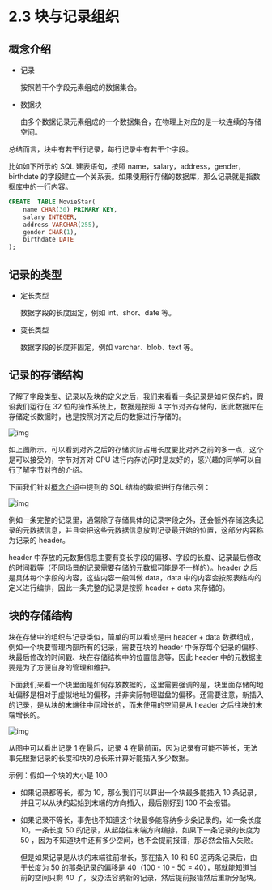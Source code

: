 # 2.3 块与记录组织

## 概念介绍

- 记录
  
  按照若干个字段元素组成的数据集合。

- 数据块

  由多个数据记录元素组成的一个数据集合，在物理上对应的是一块连续的存储空间。

总结而言，块中有若干行记录，每行记录中有若干个字段。

比如如下所示的 SQL 建表语句，按照 name，salary，address，gender，birthdate 的字段建立一个关系表。如果使用行存储的数据库，那么记录就是指数据库中的一行内容。

```sql
CREATE  TABLE MovieStar(
    name CHAR(30) PRIMARY KEY,
    salary INTEGER,
    address VARCHAR(255),
    gender CHAR(1),
    birthdate DATE
);
```

## 记录的类型

- 定长类型

  数据字段的长度固定，例如 int、shor、date 等。

- 变长类型

  数据字段的长度非固定，例如 varchar、blob、text 等。

## 记录的存储结构

了解了字段类型、记录以及块的定义之后，我们来看看一条记录是如何保存的，假设我们运行在 32 位的操作系统上，数据是按照 4 字节对齐存储的，因此数据库在存储定长数据时，也是按照对齐之后的数据进行存储的。

![img](https://obbusiness-private.oss-cn-shanghai.aliyuncs.com/doc/img/kernel-quickstart/V1.0.0/zh-CN/2.database-storage-structure/4.block-record-organization-01.png)

如上图所示，可以看到对齐之后的存储实际占用长度要比对齐之前的多一点，这个是可以接受的，字节对齐对 CPU 进行内存访问时是友好的，感兴趣的同学可以自行了解字节对齐的介绍。

下面我们针对[概念介绍](./4.block-record-organization.md/#概念介绍)中提到的 SQL 结构的数据进行存储示例：

![img](https://obbusiness-private.oss-cn-shanghai.aliyuncs.com/doc/img/kernel-quickstart/V1.0.0/zh-CN/2.database-storage-structure/4.block-record-organization-02.png)

例如一条完整的记录里，通常除了存储具体的记录字段之外，还会额外存储这条记录的元数据信息，并且会把这些元数据信息放到记录最开始的位置，这部分内容称为记录的 header。

header 中存放的元数据信息主要有变长字段的偏移、字段的长度、记录最后修改的时间戳等（不同场景的记录需要存储的元数据可能是不一样的）。header 之后是具体每个字段的内容，这些内容一般叫做 data，data 中的内容会按照表结构的定义进行编排，因此一条完整的记录是按照 header + data 来存储的。

## 块的存储结构

块在存储中的组织与记录类似，简单的可以看成是由 header + data 数据组成，例如一个块要管理内部所有的记录，需要在块的 header 中保存每个记录的偏移、块最后修改的时间戳、块在存储结构中的位置信息等，因此 header 中的元数据主要是为了方便自身的管理和维护。

下面我们来看一个块里面是如何存放数据的，这里需要强调的是，块里面存储的地址偏移是相对于虚拟地址的偏移，并非实际物理磁盘的偏移。还需要注意，新插入的记录，是从块的末端往中间增长的，而未使用的空间是从 header 之后往块的末端增长的。

![img](https://obbusiness-private.oss-cn-shanghai.aliyuncs.com/doc/img/kernel-quickstart/V1.0.0/zh-CN/2.database-storage-structure/4.block-record-organization-03.png)

从图中可以看出记录 1 在最后，记录 4 在最前面，因为记录有可能不等长，无法事先根据记录的长度和块的总长来计算好能插入多少数据。

示例：假如一个块的大小是 100

- 如果记录都等长，都为 10，那么我们可以算出一个块最多能插入 10 条记录，并且可以从块的起始到末端的方向插入，最后刚好到 100 不会报错。

- 如果记录不等长，事先也不知道这个块最多能容纳多少条记录的，如一条长度 10，一条长度 50 的记录，从起始往末端方向编排，如果下一条记录的长度为 50 ，因为不知道块中还有多少空间，也不会提前报错，那必然会插入失败。

  但是如果记录是从块的末端往前增长，那在插入 10 和 50 这两条记录后，由于长度为 50 的那条记录的偏移是 40（100 - 10 - 50 = 40），那就能知道当前的空间只剩 40 了，没办法容纳新的记录，然后提前报错然后重新分配块。
